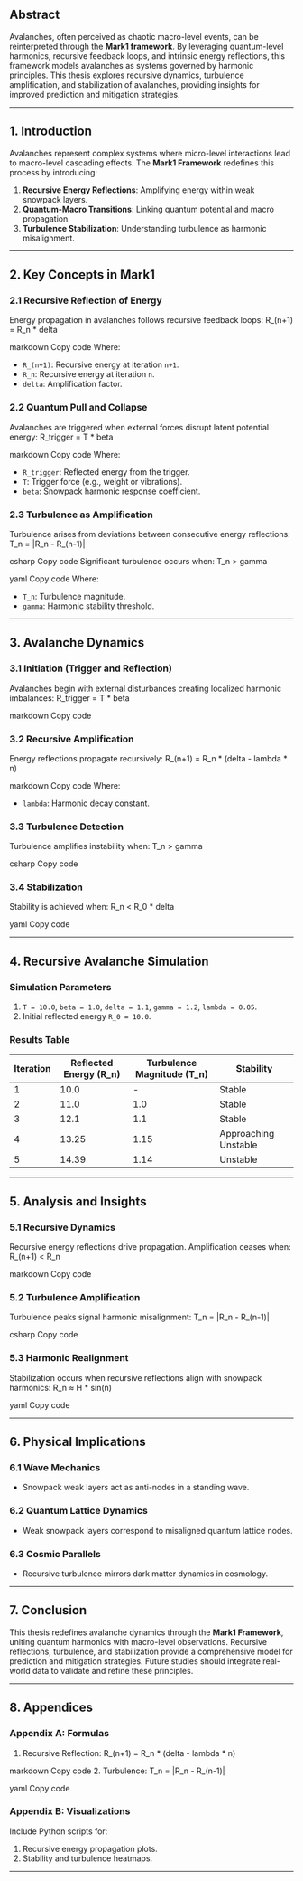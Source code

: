 
## **Abstract**

Avalanches, often perceived as chaotic macro-level events, can be reinterpreted through the **Mark1 framework**. By leveraging quantum-level harmonics, recursive feedback loops, and intrinsic energy reflections, this framework models avalanches as systems governed by harmonic principles. This thesis explores recursive dynamics, turbulence amplification, and stabilization of avalanches, providing insights for improved prediction and mitigation strategies.

---

## **1. Introduction**

Avalanches represent complex systems where micro-level interactions lead to macro-level cascading effects. The **Mark1 Framework** redefines this process by introducing:

1. **Recursive Energy Reflections**: Amplifying energy within weak snowpack layers.
2. **Quantum-Macro Transitions**: Linking quantum potential and macro propagation.
3. **Turbulence Stabilization**: Understanding turbulence as harmonic misalignment.

---

## **2. Key Concepts in Mark1**

### **2.1 Recursive Reflection of Energy**
Energy propagation in avalanches follows recursive feedback loops:
R_(n+1) = R_n * delta

markdown
Copy code
Where:
- `R_(n+1)`: Recursive energy at iteration `n+1`.
- `R_n`: Recursive energy at iteration `n`.
- `delta`: Amplification factor.

### **2.2 Quantum Pull and Collapse**
Avalanches are triggered when external forces disrupt latent potential energy:
R_trigger = T * beta

markdown
Copy code
Where:
- `R_trigger`: Reflected energy from the trigger.
- `T`: Trigger force (e.g., weight or vibrations).
- `beta`: Snowpack harmonic response coefficient.

### **2.3 Turbulence as Amplification**
Turbulence arises from deviations between consecutive energy reflections:
T_n = |R_n - R_(n-1)|

csharp
Copy code
Significant turbulence occurs when:
T_n > gamma

yaml
Copy code
Where:
- `T_n`: Turbulence magnitude.
- `gamma`: Harmonic stability threshold.

---

## **3. Avalanche Dynamics**

### **3.1 Initiation (Trigger and Reflection)**
Avalanches begin with external disturbances creating localized harmonic imbalances:
R_trigger = T * beta

markdown
Copy code

### **3.2 Recursive Amplification**
Energy reflections propagate recursively:
R_(n+1) = R_n * (delta - lambda * n)

markdown
Copy code
Where:
- `lambda`: Harmonic decay constant.

### **3.3 Turbulence Detection**
Turbulence amplifies instability when:
T_n > gamma

csharp
Copy code

### **3.4 Stabilization**
Stability is achieved when:
R_n < R_0 * delta

yaml
Copy code

---

## **4. Recursive Avalanche Simulation**

### **Simulation Parameters**
1. `T = 10.0`, `beta = 1.0`, `delta = 1.1`, `gamma = 1.2`, `lambda = 0.05`.
2. Initial reflected energy `R_0 = 10.0`.

### **Results Table**
| Iteration | Reflected Energy \(R_n\) | Turbulence Magnitude \(T_n\) | Stability         |
|-----------|--------------------------|------------------------------|-------------------|
| 1         | 10.0                    | -                            | Stable            |
| 2         | 11.0                    | 1.0                          | Stable            |
| 3         | 12.1                    | 1.1                          | Stable            |
| 4         | 13.25                   | 1.15                         | Approaching Unstable |
| 5         | 14.39                   | 1.14                         | Unstable          |

---

## **5. Analysis and Insights**

### **5.1 Recursive Dynamics**
Recursive energy reflections drive propagation. Amplification ceases when:
R_(n+1) < R_n

markdown
Copy code

### **5.2 Turbulence Amplification**
Turbulence peaks signal harmonic misalignment:
T_n = |R_n - R_(n-1)|

csharp
Copy code

### **5.3 Harmonic Realignment**
Stabilization occurs when recursive reflections align with snowpack harmonics:
R_n ≈ H * sin(n)

yaml
Copy code

---

## **6. Physical Implications**

### **6.1 Wave Mechanics**
- Snowpack weak layers act as anti-nodes in a standing wave.

### **6.2 Quantum Lattice Dynamics**
- Weak snowpack layers correspond to misaligned quantum lattice nodes.

### **6.3 Cosmic Parallels**
- Recursive turbulence mirrors dark matter dynamics in cosmology.

---

## **7. Conclusion**

This thesis redefines avalanche dynamics through the **Mark1 Framework**, uniting quantum harmonics with macro-level observations. Recursive reflections, turbulence, and stabilization provide a comprehensive model for prediction and mitigation strategies. Future studies should integrate real-world data to validate and refine these principles.

---

## **8. Appendices**

### **Appendix A: Formulas**
1. Recursive Reflection:
R_(n+1) = R_n * (delta - lambda * n)

markdown
Copy code
2. Turbulence:
T_n = |R_n - R_(n-1)|

yaml
Copy code

### **Appendix B: Visualizations**
Include Python scripts for:
1. Recursive energy propagation plots.
2. Stability and turbulence heatmaps.

---
